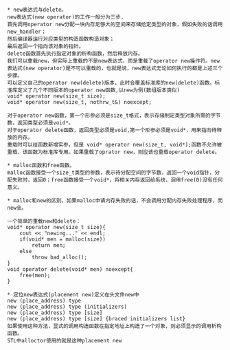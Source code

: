     * new表达式与delete。
    new表达式(new operator)的工作一般分为三步.
    首先调用operator new分配一块内存足够大的空间来存储给定类型的对象，假如失败的话调用new_handler；
    然后编译器运行对应类型的构造函数构造对象；
    最后返回一个指向该对象的指针。
    delete函数首先执行指定对象的析构函数，然后释放内存。
    我们可以重载new，但实际上重载的不是new表达式，而是重载了operator new操作符。new表达式(new operator)是不可以重载的，也就是说，new表达式无论如何执行的都是上述三个步骤。
    可以定义自己的operator new(delete)版本，此时会覆盖标准库的new(delete)函数。标准库定义了几个不同版本的operator new函数,以new为例(数组版本类似)
    void* operator new(size_t size);
    void* operator new(size_t, nothrw_t&) noexcept;

    对于operator new函数，第一个形参必须是size_t格式，表示存储制定类型对象所需的字节数，返回类型必须是void*。
    对于operator delete函数，返回类型必须是void,第一个形参必须是void*，用来指向待释放的内存。
    重载时可以给函数新增实参，但是 void* operator new(size_t, void*);函数不允许被重载，该函数为标准库专用。如果重载了oprator new，则应该也重载operator delete。

    * malloc函数和free函数。
    malloc函数接受一个size_t类型的参数，表示待分配空间的字节数，返回一个void指针，分配失败时，返回0；free函数接受一个void*，将相关内存返回给系统，调用free(0)没有任何意义。

    * malloc和new的区别，如果malloc申请内存失败的话，不会调用分配内存失败处理程序，而new会。

    一个简单的重载new和delete：
    void* operator new(size_t size){
        cout << "newing..." << endl;
        if(void* men = malloc(size))
            return men;
        else
            throw bad_alloc();
    }
    void operator delete(void* men) noexcept{
        free(men);
    }

    * 定位new表达式(placement new)定义在头文件new中
    new (place_address) type
    new (place_address) type (initializers)
    new (place_address) type [size]
    new (place_address) type [size] {braced initializers list}
    如果使用这种方法，显式的调用构造函数在指定地址上构造了一个对象，则必须显示的调用析构函数。
    STL中alloctor使用的就是这种placement new

